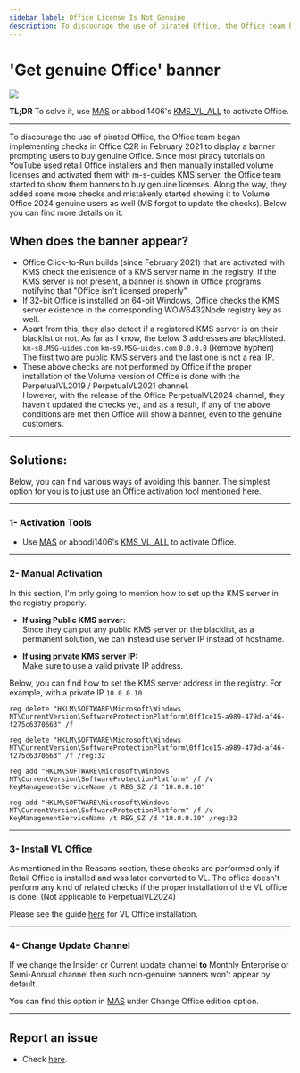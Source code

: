 ```yaml
---
sidebar_label: Office License Is Not Genuine
description: To discourage the use of pirated Office, the Office team began implementing checks in Office C2R in February 2021 to display a banner prompting users to buy genuine Office.
---
```


# 'Get genuine Office' banner

![](/img/office-license-is-not-genuine.png)

**TL;DR** To solve it, use [MAS](intro.md) or abbodi1406's [KMS_VL_ALL](https://github.com/abbodi1406/KMS_VL_ALL_AIO/) to activate Office.

------------------------------------------------------------------------

To discourage the use of pirated Office, the Office team began implementing checks in Office C2R in February 2021 to display a banner prompting users to buy genuine Office. Since most piracy tutorials on YouTube used retail Office installers and then manually installed volume licenses and activated them with m-s-guides KMS server, the Office team started to show them banners to buy genuine licenses. Along the way, they added some more checks and mistakenly started showing it to Volume Office 2024 genuine users as well (MS forgot to update the checks). Below you can find more details on it.

## When does the banner appear?

-   Office Click-to-Run builds (since February 2021) that are activated with KMS check the existence of a KMS server name in the registry. If the KMS server is not present, a banner is shown in Office programs notifying that "Office isn't licensed properly"
-   If 32-bit Office is installed on 64-bit Windows, Office checks the KMS server existence in the corresponding WOW6432Node registry key as well.
-   Apart from this, they also detect if a registered KMS server is on their blacklist or not. As far as I know, the below 3 addresses are blacklisted.  
    `km-s8.MSG-uides.com` `km-s9.MSG-uides.com` `0.0.0.0` (Remove hyphen)  
    The first two are public KMS servers and the last one is not a real IP.
-   These above checks are not performed by Office if the proper installation of the Volume version of Office is done with the PerpetualVL2019 / PerpetualVL2021 channel.  
    However, with the release of the Office PerpetualVL2024 channel, they haven't updated the checks yet, and as a result, if any of the above conditions are met then Office will show a banner, even to the genuine customers.

------------------------------------------------------------------------

## Solutions:

Below, you can find various ways of avoiding this banner. The simplest option for you is to just use an Office activation tool mentioned here.

------------------------------------------------------------------------

### 1- Activation Tools

-   Use [MAS](intro.md) or abbodi1406's [KMS_VL_ALL](https://github.com/abbodi1406/KMS_VL_ALL_AIO/) to activate Office.

------------------------------------------------------------------------

### 2- Manual Activation

In this section, I'm only going to mention how to set up the KMS server in the registry properly.

-   **If using Public KMS server:**  
    Since they can put any public KMS server on the blacklist, as a permanent solution, we can instead use server IP instead of hostname.

-   **If using private KMS server IP:**  
    Make sure to use a valid private IP address.

Below, you can find how to set the KMS server address in the registry. For example, with a private IP `10.0.0.10`

```         
reg delete "HKLM\SOFTWARE\Microsoft\Windows NT\CurrentVersion\SoftwareProtectionPlatform\0ff1ce15-a989-479d-af46-f275c6370663" /f

reg delete "HKLM\SOFTWARE\Microsoft\Windows NT\CurrentVersion\SoftwareProtectionPlatform\0ff1ce15-a989-479d-af46-f275c6370663" /f /reg:32

reg add "HKLM\SOFTWARE\Microsoft\Windows NT\CurrentVersion\SoftwareProtectionPlatform" /f /v KeyManagementServiceName /t REG_SZ /d "10.0.0.10"

reg add "HKLM\SOFTWARE\Microsoft\Windows NT\CurrentVersion\SoftwareProtectionPlatform" /f /v KeyManagementServiceName /t REG_SZ /d "10.0.0.10" /reg:32
```

------------------------------------------------------------------------

### 3- Install VL Office

As mentioned in the Reasons section, these checks are performed only if Retail Office is installed and was later converted to VL. The office doesn't perform any kind of related checks if the proper installation of the VL office is done. (Not applicable to PerpetualVL2024)

Please see the guide [here](https://gravesoft.dev/office_c2r_custom) for VL Office installation.

------------------------------------------------------------------------

### 4- Change Update Channel

If we change the Insider or Current update channel **to** Monthly Enterprise or Semi-Annual channel then such non-genuine banners won't appear by default.

You can find this option in [MAS](intro.md) under Change Office edition option.

------------------------------------------------------------------------

## Report an issue

-   Check [here](troubleshoot.md).
